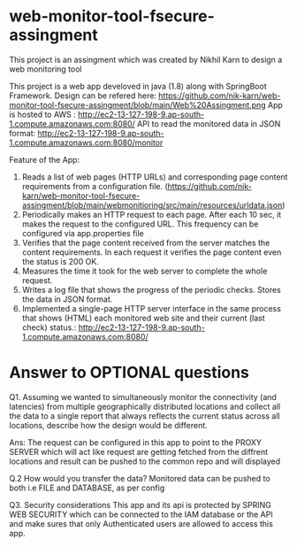 # web-monitor-tool-fsecure-assingment

This project is an assingment which was created by Nikhil Karn to design a web monitoring tool

This project is a web app develoved in java (1.8) along with SpringBoot Framework.
Design can be refered here: https://github.com/nik-karn/web-monitor-tool-fsecure-assingment/blob/main/Web%20Assingment.png
App is hosted to AWS : http://ec2-13-127-198-9.ap-south-1.compute.amazonaws.com:8080/
API to read the monitored data in JSON format: http://ec2-13-127-198-9.ap-south-1.compute.amazonaws.com:8080/monitor

Feature of the App:
1. Reads a list of web pages (HTTP URLs) and corresponding page content requirements from a configuration file. (https://github.com/nik-karn/web-monitor-tool-fsecure-assingment/blob/main/webmonitioring/src/main/resources/urldata.json)
2. Periodically makes an HTTP request to each page. After each 10 sec, it makes the request to  the configured URL. This frequency can be configured via app.properties file
3. Verifies that the page content received from the server matches the content requirements. In each request it verifies the page content even the status is 200 OK.
4. Measures the time it took for the web server to complete the whole request. 
5. Writes a log file that shows the progress of the periodic checks. Stores the data in JSON format.
6. Implemented a single-page HTTP server interface in the same process that shows (HTML) each monitored web site and their current (last check) status.: http://ec2-13-127-198-9.ap-south-1.compute.amazonaws.com:8080/


# Answer to OPTIONAL questions
Q1. Assuming we wanted to simultaneously monitor the connectivity (and latencies) from multiple geographically distributed locations and collect all the data to a single report that always reflects the current status across all locations, describe how the design would be different.

Ans: The request can be configured in this app to point to the PROXY SERVER which will act like request are getting fetched from the diffrent locations and result can be pushed to the common repo and will displayed
 

Q.2 How would you transfer the data? 
Monitored data can be pushed to both i.e FILE and DATABASE, as per config

Q3. Security considerations
This app and its api is protected by SPRING WEB SECURITY which can be connected to the IAM database or the API and make sures that only Authenticated users are allowed to access this app.
